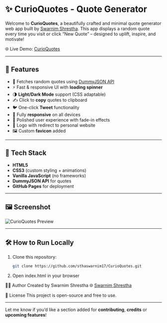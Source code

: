 # ✨ CurioQuotes - Quote Generator

Welcome to **CurioQuotes**, a beautifully crafted and minimal quote generator web app built by [Swarnim Shrestha](https://swarnimstha.com.np). This app displays a random quote every time you visit or click “New Quote” – designed to uplift, inspire, and motivate!

🌐 Live Demo: [CurioQuotes](https://sthaswarnim17.github.io/CurioQuotes/)

---

## 📌 Features

- 🎯 Fetches random quotes using [DummyJSON API](https://dummyjson.com/quotes/random)
- ⚡ Fast & responsive UI with **loading spinner**
- 🌗 **Light/Dark Mode** support (CSS adaptable)
- ✍️ Click to **copy** quotes to clipboard
- 🐦 One-click **Tweet** functionality
- 📱 Fully **responsive** on all devices
- 🧠 Polished user experience with fade-in effects
- 🔗 Logo with redirect to personal website
- 🖼️ Custom **favicon** added

---

## 🚀 Tech Stack

- **HTML5**  
- **CSS3** (custom styling + animations)  
- **Vanilla JavaScript** (no frameworks)
- **DummyJSON API** for quotes
- **GitHub Pages** for deployment

---

## 🖼️ Screenshot

![CurioQuotes Preview](https://i.postimg.cc/CKxX60fC/Capture.png)

---

## 🛠️ How to Run Locally

1. Clone this repository:
   ```bash
   git clone https://github.com/sthaswarnim17/CurioQuotes.git
2. Open index.html in your browser

🙋‍♂️ Author
Created by Swarnim Shrestha
🌐 [Swarnim Shrestha](https://swarnimstha.com.np)

📄 License
This project is open-source and free to use.

---

Let me know if you’d like a section added for **contributing**, **credits** or **upcoming features**!
